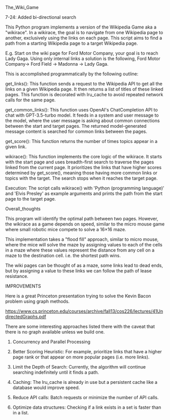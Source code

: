 The_Wiki_Game

7-24: Added bi-directional search



This Python program implements a version of the Wikipedia Game aka a "wikirace". In a wikirace, the goal is to navigate from one Wikipedia page to another, exclusively using the links on each page. This script aims to find a path from a starting Wikipedia page to a target Wikipedia page. 

E.g. Start on the wiki page for Ford Motor Company, your goal is to reach Lady Gaga. Using only internal links a solution is the following, Ford Motor Company-> Ford Field -> Madonna -> Lady Gaga.

This is accomplished programmatically by the following outline:

get_links(): This function sends a request to the Wikipedia API to get all the links on a given Wikipedia page. It then returns a list of titles of these linked pages. This function is decorated with lru_cache to avoid repeated network calls for the same page.

get_common_links(): This function uses OpenAI's ChatCompletion API to chat with GPT-3.5-turbo model. It feeds in a system and user message to the model, where the user message is asking about common connections between the start and target pages. The returned model-generated message content is searched for common links between the pages.

get_score(): This function returns the number of times topics appear in a given link.

wikirace(): This function implements the core logic of the wikirace. It starts with the start page and uses breadth-first search to traverse the pages linked from the current page. It prioritizes the links that have higher scores determined by get_score(), meaning those having more common links or topics with the target. The search stops when it reaches the target page.

Execution: The script calls wikirace() with 'Python (programming language)' and 'Elvis Presley' as example arguments and prints the path from the start page to the target page.


Overall_thoughts

This program will identify the optimal path between two pages. However, the wikirace as a game depends on speed, similar to the micro mouse game where small robotic mice compete to solve a 16×16 maze.

This implementation takes a "flood fill" approach, similar to micro mouse, where the mice will solve the maze by assigning values to each of the cells in a maze where these values represent the distance from any cell on a maze to the destination cell. i.e. the shortest path wins. 

The wiki pages can be thought of as a maze, some links lead to dead ends, but by assigning a value to these links we can follow the path of lease resistance. 


IMPROVEMENTS

Here is a great Princeton presentation trying to solve the Kevin Bacon problem using graph methods. 

https://www.cs.princeton.edu/courses/archive/fall13/cos226/lectures/41UndirectedGraphs.pdf

There are some interesting approaches listed there with the caveat that there is no graph available unless we build one. 


1. Concurrency and Parallel Processing

2. Better Scoring Heuristic: For example, prioritize links that have a higher page rank or that appear on more popular pages (i.e. more links).

3. Limit the Depth of Search: Currently, the algorithm will continue searching indefinitely until it finds a path.

4. Caching: The lru_cache is already in use but a persistent cache like a database would improve speed.

5. Reduce API calls: Batch requests or minimize the number of API calls.

6. Optimize data structures: Checking if a link exists in a set is faster than in a list.
